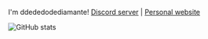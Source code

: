 I'm ddededodediamante!
[Discord server](https://discord.gg/2gvFksM3nD) | [Personal website](https://ddededodediamante.vercel.app)

![GitHub stats](https://github-readme-stats.vercel.app/api/top-langs?username=ddededodediamante&theme=dark)
